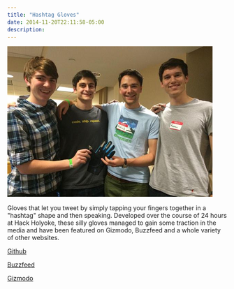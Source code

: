 ```yaml
---
title: "Hashtag Gloves"
date: 2014-11-20T22:11:58-05:00
description: 
---
```


![team](/images/hashtag_gloves/hashtag_gloves_team.png)

Gloves that let you tweet by simply tapping your fingers together in a \"hashtag\" shape and then speaking. Developed over the course of 24 hours at Hack Holyoke, these silly gloves managed to gain some traction in the media and have been featured on Gizmodo, Buzzfeed and a whole variety of other websites.

[Github](https://github.com/byronwasti/HastagGlove)

[Buzzfeed](http://www.buzzfeed.com/juliegerstein/these-colllege-kids-made-gloves-thatll-tweet-for-you#.thNnLnYjPl)

[Gizmodo](http://gizmodo.com/hashtag-gloves-1666133010)
